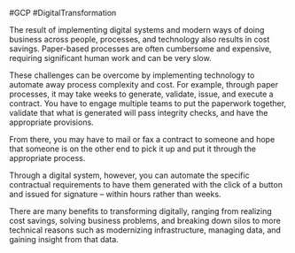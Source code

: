 #GCP #DigitalTransformation 

The result of implementing digital systems and modern ways of doing business across people, processes, and technology also results in cost savings. Paper-based processes are often cumbersome and expensive, requiring significant human work and can be very slow. 

These challenges can be overcome by implementing technology to automate away process complexity and cost. For example, through paper processes, it may take weeks to generate, validate, issue, and execute a contract. You have to engage multiple teams to put the paperwork together, validate that what is generated will pass integrity checks, and have the appropriate provisions. 

From there, you may have to mail or fax a contract to someone and hope that someone is on the other end to pick it up and put it through the appropriate process. 

Through a digital system, however, you can automate the specific contractual requirements to have them generated with the click of a button and issued for signature – within hours rather than weeks.

There are many benefits to transforming digitally, ranging from realizing cost savings, solving business problems, and breaking down silos to more technical reasons such as modernizing infrastructure, managing data, and gaining insight from that data.